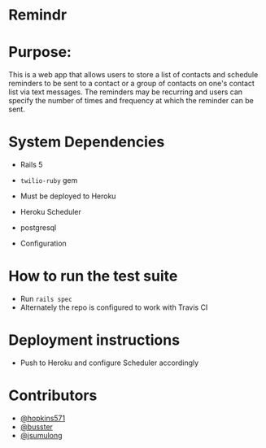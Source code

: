 # Remindr

# Purpose:
This is a web app that allows users to store a list of contacts and schedule reminders to be sent to a contact or a group of contacts on one's contact list via text messages. The reminders may be recurring and users can specify the number of times and frequency at which the reminder can be sent.

# System Dependencies

* Rails 5
* `twilio-ruby` gem
* Must be deployed to Heroku
* Heroku Scheduler
* postgresql

* Configuration

# How to run the test suite

* Run `rails spec`
* Alternately the repo is configured to work with Travis CI

# Deployment instructions

* Push to Heroku and configure Scheduler accordingly

# Contributors

* [@hopkins571](https://github.com/hopkins571)
* [@busster](https://github.com/busster)
* [@jsumulong](https://github.com/JSumulong)

